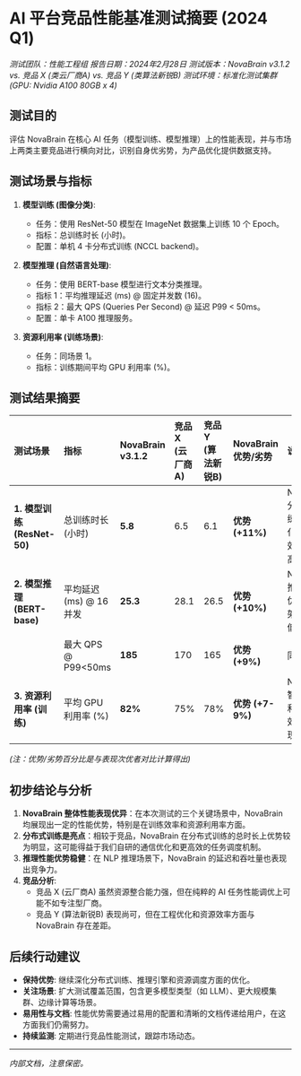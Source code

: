 # AI 平台竞品性能基准测试摘要 (2024 Q1)

*测试团队：性能工程组*
*报告日期：2024年2月28日*
*测试版本：NovaBrain v3.1.2 vs. 竞品 X (类云厂商A) vs. 竞品 Y (类算法新锐B)*
*测试环境：标准化测试集群 (GPU: Nvidia A100 80GB x 4)*

## 测试目的
评估 NovaBrain 在核心 AI 任务（模型训练、模型推理）上的性能表现，并与市场上两类主要竞品进行横向对比，识别自身优劣势，为产品优化提供数据支持。

## 测试场景与指标

1.  **模型训练 (图像分类)**:
    *   任务：使用 ResNet-50 模型在 ImageNet 数据集上训练 10 个 Epoch。
    *   指标：总训练时长 (小时)。
    *   配置：单机 4 卡分布式训练 (NCCL backend)。

2.  **模型推理 (自然语言处理)**:
    *   任务：使用 BERT-base 模型进行文本分类推理。
    *   指标 1：平均推理延迟 (ms) @ 固定并发数 (16)。
    *   指标 2：最大 QPS (Queries Per Second) @ 延迟 P99 < 50ms。
    *   配置：单卡 A100 推理服务。

3.  **资源利用率 (训练场景)**:
    *   任务：同场景 1。
    *   指标：训练期间平均 GPU 利用率 (%)。

## 测试结果摘要

| 测试场景                 | 指标                 | NovaBrain v3.1.2 | 竞品 X (云厂商A) | 竞品 Y (算法新锐B) | NovaBrain 优势/劣势 | 说明                                                                 |
| :----------------------- | :------------------- | :--------------- | :------------- | :--------------- | :------------------ | :------------------------------------------------------------------- |
| **1. 模型训练 (ResNet-50)** | 总训练时长 (小时)    | **5.8**          | 6.5            | 6.1              | **优势 (+11%)**     | NovaBrain 分布式训练通信优化及调度效率较高。                         |
| **2. 模型推理 (BERT-base)** | 平均延迟 (ms) @ 16并发 | **25.3**         | 28.1           | 26.5             | **优势 (+10%)**     | NovaBrain 推理引擎优化及框架开销较低。                             |
|                          | 最大 QPS @ P99<50ms  | **185**          | 170            | 165              | **优势 (+9%)**      | 同上。                                                               |
| **3. 资源利用率 (训练)**  | 平均 GPU 利用率 (%)  | **82%**          | 75%            | 78%              | **优势 (+7-9%)**    | NovaBrain 智能调度和 IO 优化效果体现。                           |

*(注：优势/劣势百分比是与表现次优者对比计算得出)*

## 初步结论与分析

1.  **NovaBrain 整体性能表现优异**：在本次测试的三个关键场景中，NovaBrain 均展现出一定的性能优势，特别是在训练效率和资源利用率方面。
2.  **分布式训练是亮点**：相较于竞品，NovaBrain 在分布式训练的总时长上优势较为明显，这可能得益于我们自研的通信优化和更高效的任务调度机制。
3.  **推理性能优势稳健**：在 NLP 推理场景下，NovaBrain 的延迟和吞吐量也表现出竞争力。
4.  **竞品分析**: 
    *   竞品 X (云厂商A) 虽然资源整合能力强，但在纯粹的 AI 任务性能调优上可能不如专注型厂商。
    *   竞品 Y (算法新锐B) 表现尚可，但在工程优化和资源效率方面与 NovaBrain 存在差距。

## 后续行动建议

*   **保持优势**: 继续深化分布式训练、推理引擎和资源调度方面的优化。
*   **关注场景**: 扩大测试覆盖范围，包含更多模型类型（如 LLM）、更大规模集群、边缘计算等场景。
*   **易用性与文档**: 性能优势需要通过易用的配置和清晰的文档传递给用户，在这方面我们仍需努力。
*   **持续监测**: 定期进行竞品性能测试，跟踪市场动态。

---
*内部文档，注意保密。* 